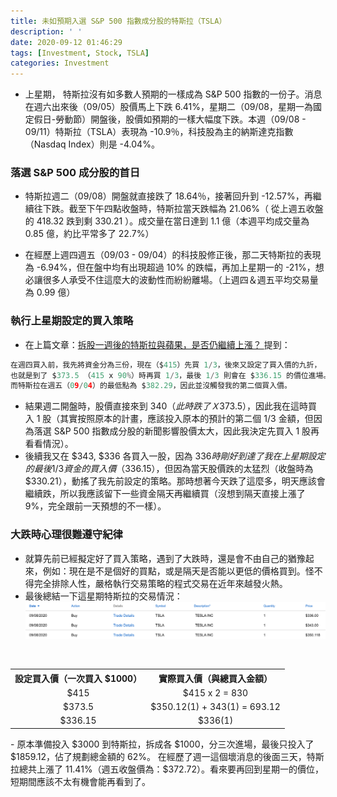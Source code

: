 ```yaml
---
title: 未如預期入選 S&P 500 指數成分股的特斯拉（TSLA）
description: ' '
date: 2020-09-12 01:46:29
tags: [Investment, Stock, TSLA]
categories: Investment
---
```

- 上星期， 特斯拉沒有如多數人預期的一樣成為 S&P 500 指數的一份子。消息在週六出來後（09/05）股價馬上下跌 6.41%，星期二（09/08，星期一為國定假日-勞動節）開盤後，股價如預期的一樣大幅度下跌。本週（09/08 - 09/11）特斯拉（TSLA）表現為 -10.9％，科技股為主的納斯達克指數（Nasdaq Index）則是 -4.04%。

### 落選 S&P 500 成分股的首日
- 特斯拉週二（09/08）開盤就直接跌了 18.64％，接著回升到 -12.57%，再繼續往下跌。截至下午四點收盤時，特斯拉當天跌幅為 21.06%（ 從上週五收盤的 418.32 跌到剩 330.21 ）。成交量在當日達到 1.1 億（本週平均成交量為 0.85 億，約比平常多了 22.7%）

- 在經歷上週四週五（09/03 - 09/04）的科技股修正後，那二天特斯拉的表現為 -6.94%，但在盤中均有出現超過 10% 的跌幅，再加上星期一的 -21%，想必讓很多人承受不住這麼大的波動性而紛紛離場。（上週四＆週五平均交易量為 0.99 億）

### 執行上星期設定的買入策略
- 在上篇文章：[拆股一週後的特斯拉與蘋果，是否仍繼續上漲？
](https://ycjhuo.gitlab.io/2020/09/06/Are-TESLA-And-Apple-Still-Going-high-After-Stock-Split/) 提到：

```python
在週四買入前，我先將資金分為三份，現在（$415）先買 1/3，後來又設定了買入價的九折，
也就是到了 $373.5 （415 x 90%）時再買 1/3，最後 1/3 則會在 $336.15 的價位進場。
而特斯拉在週五（09/04）的最低點為 $382.29，因此並沒觸發我的第二個買入價。
```

- 結果週二開盤時，股價直接來到 $340（此時跌了Ｘ%），已經低於上週設定的買入價（$373.5），因此我在這時買入 1 股（其實按照原本的計畫，應該投入原本的預計的第二個 1/3 金額，但因為落選 S&P 500 指數成分股的新聞影響股價太大，因此我決定先買入 1 股再看看情況）。
- 後續我又在 $343, $336 各買入一股，因為 $336 時剛好到達了我在上星期設定的最後 1/3 資金的買入價（$336.15），但因為當天股價跌的太猛烈（收盤時為 $330.21），動搖了我先前設定的策略。那時想著今天跌了這麼多，明天應該會繼續跌，所以我應該留下一些資金隔天再繼續買（沒想到隔天直接上漲了 9%，完全跟前一天預想的不一樣）。

### 大跌時心理很難遵守紀律
- 就算先前已經擬定好了買入策略，遇到了大跌時，還是會不由自己的猶豫起來，例如：現在是不是個好的買點，或是隔天是否能以更低的價格買到。怪不得完全排除人性，嚴格執行交易策略的程式交易在近年來越發火熱。
- 最後總結一下這星期特斯拉的交易情況：
![16-1](../images/16-1.png)
<br/>
<table style="width:100%">
<tr>
<th align="center">設定買入價（一次買入 $1000）</th>
<th align="center">實際買入價（與總買入金額）</th>
</tr>
<tr>
<td align="center">$415</td>
<td align="center">$415 x 2 = 830</td>
</tr>
<tr>
<td align="center">$373.5</td>
<td align="center">$350.12(1) + 343(1) = 693.12</td>
</tr>
<tr>
<td align="center">$336.15</td>
<td align="center">$336(1)</td>
</tr>
</table>
- 原本準備投入 $3000 到特斯拉，拆成各 $1000，分三次進場，最後只投入了 $1859.12，佔了規劃總金額的 62%。
在經歷了週一這個壞消息的後面三天，特斯拉總共上漲了 11.41%（週五收盤價為：$372.72）。看來要再回到星期一的價位，短期間應該不太有機會能再看到了。